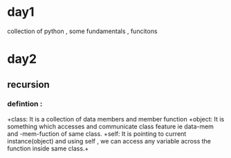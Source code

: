 # day1

collection of python , some fundamentals , funcitons

# day2

## recursion

### defintion :
+class: It is a collection of data members and member function
+object: It is something which accesses and communicate class feature ie data-mem and -mem-fuction of same class.
+self: It is pointing to current instance(object) and using self , we can access any variable across the function inside same class.+

